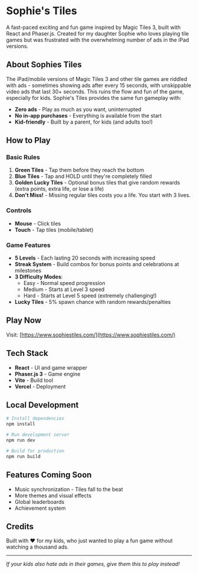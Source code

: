 # Sophie's Tiles

A fast-paced exciting and fun game inspired by Magic Tiles 3, built with React and Phaser.js. Created for my daughter Sophie who loves playing tile games but was frustrated with the overwhelming number of ads in the iPad versions.

## About Sophies Tiles

The iPad/mobile versions of Magic Tiles 3 and other tile games are riddled with ads - sometimes showing ads after every 15 seconds, with unskippable video ads that last 30+ seconds. This ruins the flow and fun of the game, especially for kids. Sophie's Tiles provides the same fun gameplay with:
- **Zero ads** - Play as much as you want, uninterrupted
- **No in-app purchases** - Everything is available from the start
- **Kid-friendly** - Built by a parent, for kids (and adults too!)

## How to Play

### Basic Rules
1. **Green Tiles** - Tap them before they reach the bottom
2. **Blue Tiles** - Tap and HOLD until they're completely filled
3. **Golden Lucky Tiles** - Optional bonus tiles that give random rewards (extra points, extra life, or lose a life)
4. **Don't Miss!** - Missing regular tiles costs you a life. You start with 3 lives.

### Controls
- **Mouse** - Click tiles
- **Touch** - Tap tiles (mobile/tablet)

### Game Features
- **5 Levels** - Each lasting 20 seconds with increasing speed
- **Streak System** - Build combos for bonus points and celebrations at milestones
- **3 Difficulty Modes**:
  - Easy - Normal speed progression
  - Medium - Starts at Level 3 speed
  - Hard - Starts at Level 5 speed (extremely challenging!)
- **Lucky Tiles** - 5% spawn chance with random rewards/penalties

## Play Now

Visit: [https://www.sophiestiles.com/](https://www.sophiestiles.com/)

## Tech Stack

- **React** - UI and game wrapper
- **Phaser.js 3** - Game engine
- **Vite** - Build tool
- **Vercel** - Deployment

## Local Development

```bash
# Install dependencies
npm install

# Run development server
npm run dev

# Build for production
npm run build
```

## Features Coming Soon

- Music synchronization - Tiles fall to the beat
- More themes and visual effects
- Global leaderboards
- Achievement system

## Credits

Built with ❤️ for my kids, who just wanted to play a fun game without watching a thousand ads.

---

*If your kids also hate ads in their games, give them this to play instead!*
